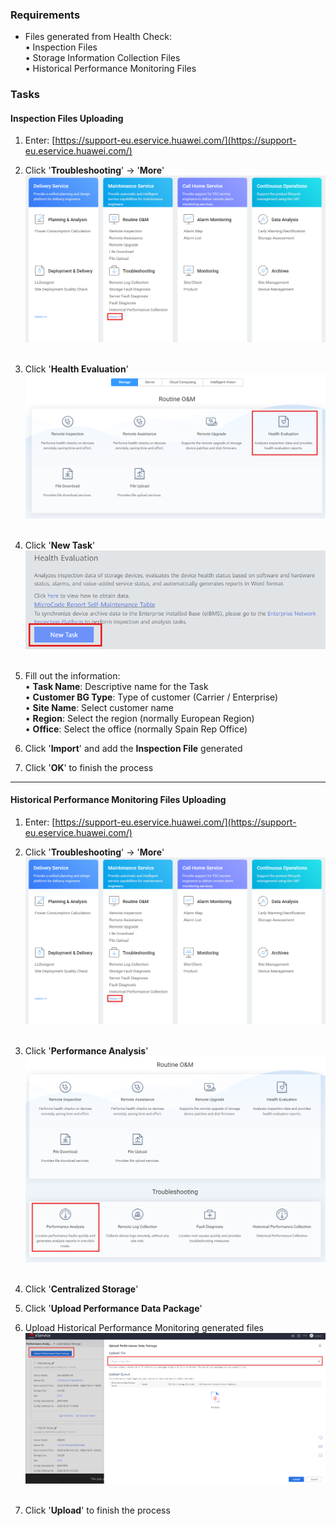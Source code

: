 ### Requirements
- Files generated from Health Check:<br>
  • Inspection Files<br>
  • Storage Information Collection Files<br>
  • Historical Performance Monitoring Files<br>

### Tasks

#### Inspection Files Uploading

1. Enter: [https://support-eu.eservice.huawei.com/](https://support-eu.eservice.huawei.com/)
   
2. Click '**Troubleshooting**' → '**More**'
   ![FileUploading001](../Images/FileUploading001.png)<br>
   <br>

3. Click '**Health Evaluation**' 
   ![FileUploading002](../Images/FileUploading002.png)<br>
   <br>

4. Click '**New Task**'
   ![FileUploading003](../Images/FileUploading003.png)<br>
   <br>

5. Fill out the information:<br>
   • **Task Name**: Descriptive name for the Task<br>
   • **Customer BG Type**: Type of customer (Carrier / Enterprise)<br>
   • **Site Name**: Select customer name<br>
   • **Region**: Select the region (normally European Region)<br>
   • **Office**: Select the office (normally Spain Rep Office)<br>

6. Click '**Import**' and add the **Inspection File** generated

7. Click '**OK**' to finish the process

---

#### Historical Performance Monitoring Files Uploading

1. Enter: [https://support-eu.eservice.huawei.com/](https://support-eu.eservice.huawei.com/)

2. Click '**Troubleshooting**' → '**More**'
   ![FileUploading001](../Images/FileUploading001.png)<br>
   <br>

3. Click '**Performance Analysis**'
   ![FileUploading004](../Images/FileUploading004.png)<br>
   <br>

4. Click '**Centralized Storage**'

5. Click '**Upload Performance Data Package**'

6. Upload Historical Performance Monitoring generated files
   ![FileUploading005](../Images/FileUploading005.png)<br>
   <br>

7. Click '**Upload**' to finish the process
